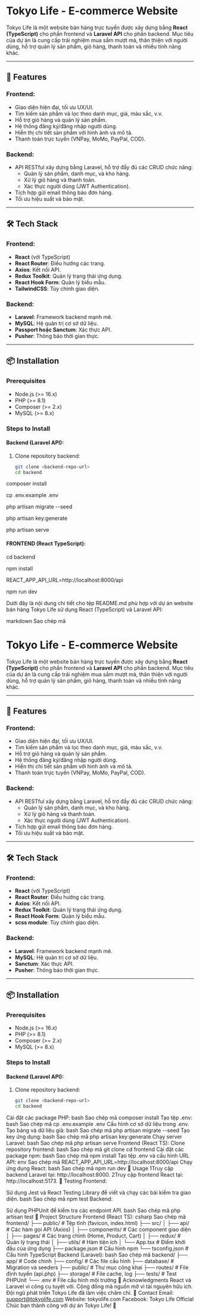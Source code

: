 # Tokyo Life - E-commerce Website

Tokyo Life là một website bán hàng trực tuyến được xây dựng bằng **React (TypeScript)** cho phần frontend và **Laravel API** cho phần backend. Mục tiêu của dự án là cung cấp trải nghiệm mua sắm mượt mà, thân thiện với người dùng, hỗ trợ quản lý sản phẩm, giỏ hàng, thanh toán và nhiều tính năng khác.

---

## 🌟 Features

### Frontend:
- Giao diện hiện đại, tối ưu UX/UI.
- Tìm kiếm sản phẩm và lọc theo danh mục, giá, màu sắc, v.v.
- Hỗ trợ giỏ hàng và quản lý sản phẩm.
- Hệ thống đăng ký/đăng nhập người dùng.
- Hiển thị chi tiết sản phẩm với hình ảnh và mô tả.
- Thanh toán trực tuyến (VNPay, MoMo, PayPal, COD).

### Backend:
- API RESTful xây dựng bằng Laravel, hỗ trợ đầy đủ các CRUD chức năng:
  - Quản lý sản phẩm, danh mục, và kho hàng.
  - Xử lý giỏ hàng và thanh toán.
  - Xác thực người dùng (JWT Authentication).
- Tích hợp gửi email thông báo đơn hàng.
- Tối ưu hiệu suất và bảo mật.

---

## 🛠️ Tech Stack

### Frontend:
- **React** (với TypeScript)
- **React Router**: Điều hướng các trang.
- **Axios**: Kết nối API.
- **Redux Toolkit**: Quản lý trạng thái ứng dụng.
- **React Hook Form**: Quản lý biểu mẫu.
- **TailwindCSS**: Tùy chỉnh giao diện.

### Backend:
- **Laravel**: Framework backend mạnh mẽ.
- **MySQL**: Hệ quản trị cơ sở dữ liệu.
- **Passport hoặc Sanctum**: Xác thực API.
- **Pusher**: Thông báo thời gian thực.

---

## 📦 Installation

### Prerequisites
- Node.js (>= 16.x)
- PHP (>= 8.1)
- Composer (>= 2.x)
- MySQL (>= 8.x)

### Steps to Install

#### Backend (Laravel API):
1. Clone repository backend:
   ```bash
   git clone <backend-repo-url>
   cd backend

composer install

cp .env.example .env

php artisan migrate --seed

php artisan key:generate

php artisan serve

#### FRONTEND (React TypeScript):

   cd backend

npm install

REACT_APP_API_URL=http://localhost:8000/api

npm run dev

Dưới đây là nội dung chi tiết cho tệp README.md phù hợp với dự án website bán hàng Tokyo Life sử dụng React (TypeScript) và Laravel API:

markdown
Sao chép mã
# Tokyo Life - E-commerce Website

Tokyo Life là một website bán hàng trực tuyến được xây dựng bằng **React (TypeScript)** cho phần frontend và **Laravel API** cho phần backend. Mục tiêu của dự án là cung cấp trải nghiệm mua sắm mượt mà, thân thiện với người dùng, hỗ trợ quản lý sản phẩm, giỏ hàng, thanh toán và nhiều tính năng khác.

---

## 🌟 Features

### Frontend:
- Giao diện hiện đại, tối ưu UX/UI.
- Tìm kiếm sản phẩm và lọc theo danh mục, giá, màu sắc, v.v.
- Hỗ trợ giỏ hàng và quản lý sản phẩm.
- Hệ thống đăng ký/đăng nhập người dùng.
- Hiển thị chi tiết sản phẩm với hình ảnh và mô tả.
- Thanh toán trực tuyến (VNPay, MoMo, PayPal, COD).

### Backend:
- API RESTful xây dựng bằng Laravel, hỗ trợ đầy đủ các CRUD chức năng:
  - Quản lý sản phẩm, danh mục, và kho hàng.
  - Xử lý giỏ hàng và thanh toán.
  - Xác thực người dùng (JWT Authentication).
- Tích hợp gửi email thông báo đơn hàng.
- Tối ưu hiệu suất và bảo mật.

---

## 🛠️ Tech Stack

### Frontend:
- **React** (với TypeScript)
- **React Router**: Điều hướng các trang.
- **Axios**: Kết nối API.
- **Redux Toolkit**: Quản lý trạng thái ứng dụng.
- **React Hook Form**: Quản lý biểu mẫu.
- **scss module**: Tùy chỉnh giao diện.

### Backend:
- **Laravel**: Framework backend mạnh mẽ.
- **MySQL**: Hệ quản trị cơ sở dữ liệu.
- **Sanctum**: Xác thực API.
- **Pusher**: Thông báo thời gian thực.

---

## 📦 Installation

### Prerequisites
- Node.js (>= 16.x)
- PHP (>= 8.1)
- Composer (>= 2.x)
- MySQL (>= 8.x)

### Steps to Install

#### Backend (Laravel API):
1. Clone repository backend:
   ```bash
   git clone <backend-repo-url>
   cd backend
Cài đặt các package PHP:
bash
Sao chép mã
composer install
Tạo tệp .env:
bash
Sao chép mã
cp .env.example .env
Cấu hình cơ sở dữ liệu trong .env.
Tạo bảng và dữ liệu giả:
bash
Sao chép mã
php artisan migrate --seed
Tạo key ứng dụng:
bash
Sao chép mã
php artisan key:generate
Chạy server Laravel:
bash
Sao chép mã
php artisan serve
Frontend (React TS):
Clone repository frontend:
bash
Sao chép mã
git clone <frontend-repo-url>
cd frontend
Cài đặt các package npm:
bash
Sao chép mã
npm install
Tạo tệp .env và cấu hình URL API:
env
Sao chép mã
REACT_APP_API_URL=http://localhost:8000/api
Chạy ứng dụng React:
bash
Sao chép mã
npm run dev
🚀 Usage
1Truy cập backend Laravel tại: http://localhost:8000.
2Truy cập frontend React tại: http://localhost:5173.
🧪 Testing
Frontend:

Sử dụng Jest và React Testing Library để viết và chạy các bài kiểm tra giao diện.
bash
Sao chép mã
npm test
Backend:

Sử dụng PHPUnit để kiểm tra các endpoint API.
bash
Sao chép mã
php artisan test
📂 Project Structure
Frontend (React TS):
csharp
Sao chép mã
frontend/
├── public/          # Tệp tĩnh (favicon, index.html)
├── src/
│   ├── api/         # Các hàm gọi API (Axios)
│   ├── components/  # Các component giao diện
│   ├── pages/       # Các trang chính (Home, Product, Cart)
│   ├── redux/       # Quản lý trạng thái
│   ├── utils/       # Hàm tiện ích
│   └── App.tsx      # Điểm khởi đầu của ứng dụng
├── package.json     # Cấu hình npm
└── tsconfig.json    # Cấu hình TypeScript
Backend (Laravel):
bash
Sao chép mã
backend/
├── app/             # Code chính
├── config/          # Các file cấu hình
├── database/        # Migration và seeders
├── public/          # Thư mục công khai
├── routes/          # File định tuyến (api.php)
├── storage/         # File cache, log
├── tests/           # Test PHPUnit
└── .env             # File cấu hình môi trường
🙏 Acknowledgments
React và Laravel vì công cụ tuyệt vời.
Cộng đồng mã nguồn mở vì tài nguyên hữu ích.
Đội ngũ phát triển Tokyo Life đã làm việc chăm chỉ.
📧 Contact
Email: support@tokyolife.com
Website: tokyolife.com
Facebook: Tokyo Life Official
Chúc bạn thành công với dự án Tokyo Life! 🎉


